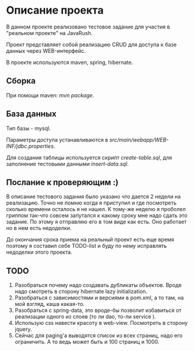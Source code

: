 Описание проекта
=======================================

В данном проекте реализовано тестовое задание для участия в "реальном
проекте" на JavaRush.

Проект представляет собой реализацию CRUD для доступа к базе данных 
через WEB-интерфейс.

В проекте используются maven, spring, hibernate.

Сборка 
---------------------------------------

При помощи maven: *mvn package*.



База данных
---------------------------------------
Тип базы - mysql.

Параметры доступа устанавливаются в *src/main/webapp/WEB-INF/jdbc.properties*.

Для создания таблицы используется скрипт *create-table.sql*, для
заполнение тестовыми данными *insert-data.sql*.


Послание к проверяющим :)
---------------------------------------

В описание тестового задания было указано что дается 2 недели на
реализацию. Точно не помню когда я приступил и где посмотреть сколько
времени осталось я не нашел. К тому-же неделю я проболел гриппом
так-что  совсем запутался к какому сроку мне надо сдать это задание. 
По этому я отправляю его в том виде как есть. Оно работает но в нем есть недоделки.

До окончания срока приема на реальный проект есть еще время поэтому
я составил себе TODO-list и буду по нему исправлять недоделки этого
проекта.

TODO
---------------------------------------
1. Разобраться почему надо создавать дубликаты объектов. 
   Вроде надо смотреть в сторону hibernate lazy initialization.
2. Разобраться с зависимостями и версиями в pom.xml, а то там, на 
   мой взгляд, каша какая-то.
3. Разобраться с spring-data, это вроде-бы позволит избавиться 
   от реализации одного из слоев (то ли dao, то-ли service ).
4. Использую css навести красоту в web-view. Посмотреть в сторону jquery.
5. Сейчас для paging'а выводятся список из всех страниц, надо его
   ограничить. А то ведь может быть и 100 страниц и 1000.
   











